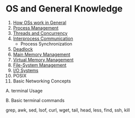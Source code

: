 # OS and General Knowledge

1. [How OSs work in General](02.1%20How%20OSs%20work%20in%20General.md)
2. [Process Management](02.2%20Process%20Management.md)
3. [Threads and Concurrency](02.3%20Threads%20and%20Concurrency.md)
4. [Interprocess Communication](02.4%20Interprocess%20Communication.md)
   - Process Synchronization
5. [Deadlock](02.5%20Deadlock.md)
6. [Main Memory Management](02.6%20Main%20Memory%20Management.md)
7. [Virtual Memory Management](02.7%20Virtual%20Memory%20Main%20Management.md)
8. [File-System Management](02.8%20File-System%20Management.md)
9. [I/O Systems](02.9%20IO%20Systems.md)
10. POSIX
11. Basic Networking Concepts

A. terminal Usage

B. Basic terminal commands

grep, awk, sed, lsof, curl, wget, tail, head, less, find, ssh, kill

